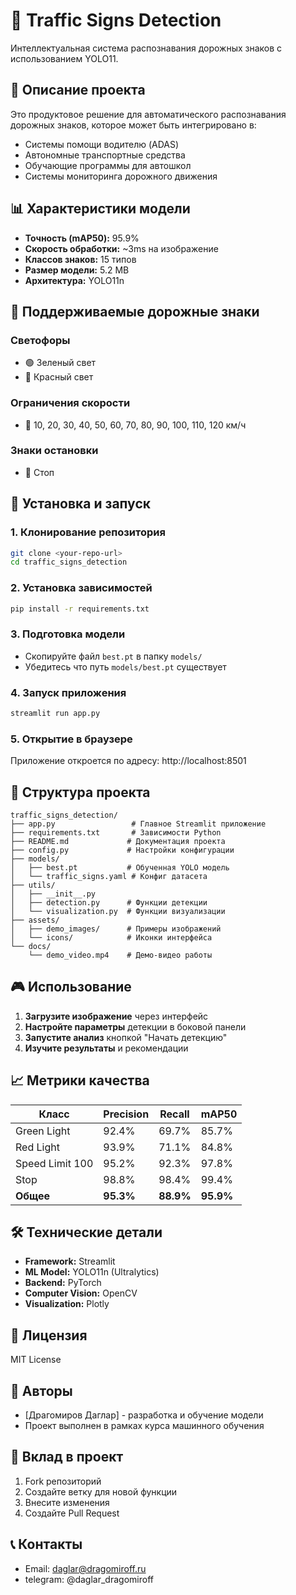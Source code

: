 # 🚦 Traffic Signs Detection

Интеллектуальная система распознавания дорожных знаков с использованием YOLO11.

## 🎯 Описание проекта

Это продуктовое решение для автоматического распознавания дорожных знаков, которое может быть интегрировано в:
- Системы помощи водителю (ADAS)
- Автономные транспортные средства  
- Обучающие программы для автошкол
- Системы мониторинга дорожного движения

## 📊 Характеристики модели

- **Точность (mAP50):** 95.9%
- **Скорость обработки:** ~3ms на изображение
- **Классов знаков:** 15 типов
- **Размер модели:** 5.2 MB
- **Архитектура:** YOLO11n

## 🔧 Поддерживаемые дорожные знаки

### Светофоры
- 🟢 Зеленый свет
- 🔴 Красный свет

### Ограничения скорости
- 🔢 10, 20, 30, 40, 50, 60, 70, 80, 90, 100, 110, 120 км/ч

### Знаки остановки
- 🛑 Стоп

## 🚀 Установка и запуск

### 1. Клонирование репозитория
```bash
git clone <your-repo-url>
cd traffic_signs_detection
```

### 2. Установка зависимостей
```bash
pip install -r requirements.txt
```

### 3. Подготовка модели
- Скопируйте файл `best.pt` в папку `models/`
- Убедитесь что путь `models/best.pt` существует

### 4. Запуск приложения
```bash
streamlit run app.py
```

### 5. Открытие в браузере
Приложение откроется по адресу: http://localhost:8501

## 📁 Структура проекта

```
traffic_signs_detection/
├── app.py                 # Главное Streamlit приложение
├── requirements.txt       # Зависимости Python
├── README.md             # Документация проекта
├── config.py             # Настройки конфигурации
├── models/
│   ├── best.pt           # Обученная YOLO модель
│   └── traffic_signs.yaml # Конфиг датасета
├── utils/
│   ├── __init__.py
│   ├── detection.py      # Функции детекции
│   └── visualization.py  # Функции визуализации
├── assets/
│   ├── demo_images/      # Примеры изображений
│   └── icons/            # Иконки интерфейса
└── docs/
    └── demo_video.mp4    # Демо-видео работы
```

## 🎮 Использование

1. **Загрузите изображение** через интерфейс
2. **Настройте параметры** детекции в боковой панели
3. **Запустите анализ** кнопкой "Начать детекцию"
4. **Изучите результаты** и рекомендации

## 📈 Метрики качества

| Класс | Precision | Recall | mAP50 |
|-------|-----------|--------|-------|
| Green Light | 92.4% | 69.7% | 85.7% |
| Red Light | 93.9% | 71.1% | 84.8% |
| Speed Limit 100 | 95.2% | 92.3% | 97.8% |
| Stop | 98.8% | 98.4% | 99.4% |
| **Общее** | **95.3%** | **88.9%** | **95.9%** |

## 🛠 Технические детали

- **Framework:** Streamlit
- **ML Model:** YOLO11n (Ultralytics)
- **Backend:** PyTorch
- **Computer Vision:** OpenCV
- **Visualization:** Plotly

## 📝 Лицензия

MIT License

## 👥 Авторы

- [Драгомиров Даглар] - разработка и обучение модели
- Проект выполнен в рамках курса машинного обучения

## 🤝 Вклад в проект

1. Fork репозиторий
2. Создайте ветку для новой функции
3. Внесите изменения
4. Создайте Pull Request

## 📞 Контакты

- Email: daglar@dragomiroff.ru
- telegram: @daglar_dragomiroff